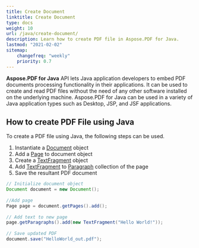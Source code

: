 ```yaml
---
title: Create Document 
linktitle: Create Document
type: docs
weight: 10
url: /java/create-document/
description: Learn how to create PDF file in Aspose.PDF for Java.
lastmod: "2021-02-02"
sitemap:
    changefreq: "weekly"
    priority: 0.7
---
```


**Aspose.PDF for Java** API lets Java application developers to embed PDF documents processing functionality in their applications. It can be used to create and read PDF files without the need of any other software installed on the underlying machine. Aspose.PDF for Java can be used in a variety of Java application types such as Desktop, JSP, and JSF applications.

## How to create PDF File using Java

To create a PDF file using Java, the following steps can be used.

1. Instantiate a [Document](https://apireference.aspose.com/pdf/java/com.aspose.pdf/Document) object
1. Add a [Page](https://apireference.aspose.com/pdf/java/com.aspose.pdf/Page) to document object
1. Create a [TextFragment](https://apireference.aspose.com/pdf/java/com.aspose.pdf.class-use/textfragment) object
1. Add [TextFragment](https://apireference.aspose.com/pdf/java/com.aspose.pdf.class-use/textfragment) to [Paragraph](https://apireference.aspose.com/pdf/java/com.aspose.pdf/Paragraphs) collection of the page
1. Save the resultant PDF document

```java
// Initialize document object
Document document = new Document();
 
//Add page
Page page = document.getPages().add();
 
// Add text to new page
page.getParagraphs().add(new TextFragment("Hello World!"));
 
// Save updated PDF
document.save("HelloWorld_out.pdf");
```